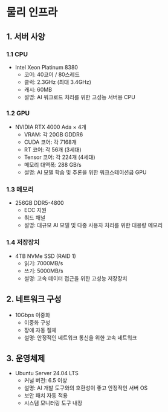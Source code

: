 # 물리 인프라

## 1. 서버 사양

### 1.1 CPU
- Intel Xeon Platinum 8380
  - 코어: 40코어 / 80스레드
  - 클럭: 2.3GHz (최대 3.4GHz)
  - 캐시: 60MB
  - 설명: AI 워크로드 처리를 위한 고성능 서버용 CPU

### 1.2 GPU
- NVIDIA RTX 4000 Ada × 4개
  - VRAM: 각 20GB GDDR6
  - CUDA 코어: 각 7168개
  - RT 코어: 각 56개 (3세대)
  - Tensor 코어: 각 224개 (4세대)
  - 메모리 대역폭: 288 GB/s
  - 설명: AI 모델 학습 및 추론을 위한 워크스테이션급 GPU

### 1.3 메모리
- 256GB DDR5-4800
  - ECC 지원
  - 쿼드 채널
  - 설명: 대규모 AI 모델 및 다중 사용자 처리를 위한 대용량 메모리

### 1.4 저장장치
- 4TB NVMe SSD (RAID 1)
  - 읽기: 7000MB/s
  - 쓰기: 5000MB/s
  - 설명: 고속 데이터 접근을 위한 고성능 저장장치

## 2. 네트워크 구성
- 10Gbps 이중화
  - 이중화 구성
  - 장애 자동 절체
  - 설명: 안정적인 네트워크 통신을 위한 고속 네트워크

## 3. 운영체제
- Ubuntu Server 24.04 LTS
  - 커널 버전: 6.5 이상
  - 설명: AI 개발 도구와의 호환성이 좋고 안정적인 서버 OS
  - 보안 패치 자동 적용
  - 시스템 모니터링 도구 내장 